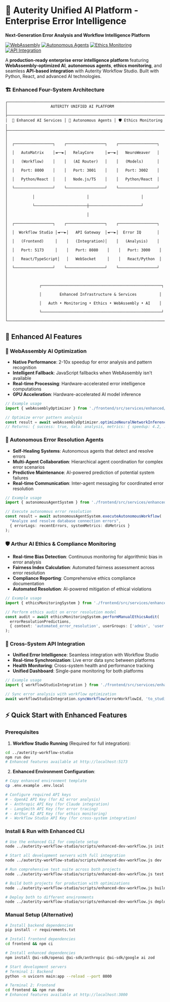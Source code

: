 # 🚀 Auterity Unified AI Platform - Enterprise Error Intelligence

**Next-Generation Error Analysis and Workflow Intelligence Platform**

[![WebAssembly](https://img.shields.io/badge/WebAssembly-Optimized-blue)](https://webassembly.org/)
[![Autonomous Agents](https://img.shields.io/badge/Autonomous-Agents-green)](https://github.com/microsoft/autogen)
[![Ethics Monitoring](https://img.shields.io/badge/Ethics-Arthur%20AI-purple)](https://arthur.ai/)
[![API Integration](https://img.shields.io/badge/API-Integration-orange)](https://github.com/toobutta/auterity-workflow-studio)

A **production-ready enterprise error intelligence platform** featuring **WebAssembly-optimized AI**, **autonomous agents**, **ethics monitoring**, and seamless **API-based integration** with Auterity Workflow Studio. Built with Python, React, and advanced AI technologies.

### **🏗️ Enhanced Four-System Architecture**

```
┌─────────────────────────────────────────────────────────────────────────────────┐
│                   AUTERITY UNIFIED AI PLATFORM                                │
├─────────────────────────────────────────────────────────────────────────────────┤
│  🚀 Enhanced AI Services │ 🤖 Autonomous Agents │ 🛡️ Ethics Monitoring        │
├─────────────────────────────────────────────────────────────────────────────────┤
│                                                                                 │
│  ┌─────────────────┐    ┌─────────────────┐    ┌─────────────────┐           │
│  │   AutoMatrix    │◄──►│   RelayCore     │◄──►│   NeuroWeaver   │           │
│  │   (Workflow)    │    │   (AI Router)   │    │   (Models)      │           │
│  │   Port: 8000    │    │   Port: 3001    │    │   Port: 3002    │           │
│  │   Python/React  │    │   Node.js/TS    │    │   Python/React  │           │
│  └─────────────────┘    └─────────────────┘    └─────────────────┘           │
│           │                       │                       │                    │
│           └───────────────────────┼───────────────────────┘                    │
│                                   │                                            │
│  ┌─────────────────┐    ┌─────────────────┐    ┌─────────────────┐           │
│  │  Workflow Studio │◄──►│   API Gateway  │◄──►│  Error IQ       │           │
│  │   (Frontend)     │    │   (Integration)│    │   (Analysis)    │           │
│  │   Port: 5173     │    │   Port: 8080    │    │   Port: 3000    │           │
│  │   React/TypeScript│   │   WebSocket     │    │   React/Python  │           │
│  └─────────────────┘    └─────────────────┘    └─────────────────┘           │
│                                                                                 │
│              ┌─────────────────────────────────────────────────────┐           │
│              │        Enhanced Infrastructure & Services          │           │
│              │   Auth • Monitoring • Ethics • WebAssembly • AI    │           │
│              └─────────────────────────────────────────────────────┘           │
└─────────────────────────────────────────────────────────────────────────────────┘
```

## 🚀 Enhanced AI Features

### 🤖 WebAssembly AI Optimization
- **Native Performance**: 2-10x speedup for error analysis and pattern recognition
- **Intelligent Fallback**: JavaScript fallbacks when WebAssembly isn't available
- **Real-time Processing**: Hardware-accelerated error intelligence computations
- **GPU Acceleration**: Hardware-accelerated AI model inference

```typescript
// Example usage
import { webAssemblyOptimizer } from './frontend/src/services/enhanced/webAssemblyOptimizer';

// Optimize error pattern analysis
const result = await webAssemblyOptimizer.optimizeNeuralNetworkInference(model, errorData);
// Returns: { success: true, data: analysis, metrics: { speedup: 4.2, ... } }
```

### 🧠 Autonomous Error Resolution Agents
- **Self-Healing Systems**: Autonomous agents that detect and resolve errors
- **Multi-Agent Collaboration**: Hierarchical agent coordination for complex error scenarios
- **Predictive Maintenance**: AI-powered prediction of potential system failures
- **Real-time Communication**: Inter-agent messaging for coordinated error resolution

```typescript
// Example usage
import { autonomousAgentSystem } from './frontend/src/services/enhanced/autonomousAgents';

// Execute autonomous error resolution
const result = await autonomousAgentSystem.executeAutonomousWorkflow(
  "Analyze and resolve database connection errors",
  { errorLogs: recentErrors, systemMetrics: dbMetrics }
);
```

### 🛡️ Arthur AI Ethics & Compliance Monitoring
- **Real-time Bias Detection**: Continuous monitoring for algorithmic bias in error analysis
- **Fairness Index Calculation**: Automated fairness assessment across error resolution
- **Compliance Reporting**: Comprehensive ethics compliance documentation
- **Automated Resolution**: AI-powered mitigation of ethical violations

```typescript
// Example usage
import { ethicsMonitoringSystem } from './frontend/src/services/enhanced/ethicsMonitoring';

// Perform ethics audit on error resolution model
const audit = await ethicsMonitoringSystem.performManualEthicsAudit(
  errorResolutionPredictions,
  { context: 'automated_error_resolution', userGroups: ['admin', 'user', 'guest'] }
);
```

### 🔄 Cross-System API Integration
- **Unified Error Intelligence**: Seamless integration with Workflow Studio
- **Real-time Synchronization**: Live error data sync between platforms
- **Health Monitoring**: Cross-system health and performance tracking
- **Unified Dashboard**: Single-pane monitoring for both platforms

```typescript
// Example usage
import { workflowStudioIntegration } from './frontend/src/services/enhanced/workflowStudioIntegration';

// Sync error analysis with workflow optimization
await workflowStudioIntegration.syncWorkflow(errorWorkflowId, 'to_studio');
```

## ⚡ Quick Start with Enhanced Features

### Prerequisites

1. **Workflow Studio Running** (Required for full integration):
```bash
cd ../auterity-workflow-studio
npm run dev
# Enhanced features available at http://localhost:5173
```

2. **Enhanced Environment Configuration**:
```bash
# Copy enhanced environment template
cp .env.example .env.local

# Configure required API keys
# - OpenAI API Key (for AI error analysis)
# - Anthropic API Key (for Claude integration)
# - LangSmith API Key (for error tracing)
# - Arthur AI API Key (for ethics monitoring)
# - Workflow Studio API Key (for cross-system integration)
```

### Install & Run with Enhanced CLI

```bash
# Use the enhanced CLI for complete setup
node ../auterity-workflow-studio/scripts/enhanced-dev-workflow.js init

# Start all development servers with full integration
node ../auterity-workflow-studio/scripts/enhanced-dev-workflow.js dev

# Run comprehensive test suite across both projects
node ../auterity-workflow-studio/scripts/enhanced-dev-workflow.js test --coverage

# Build both projects for production with optimizations
node ../auterity-workflow-studio/scripts/enhanced-dev-workflow.js build

# Deploy both to different environments
node ../auterity-workflow-studio/scripts/enhanced-dev-workflow.js deploy production
```

### Manual Setup (Alternative)

```bash
# Install backend dependencies
pip install -r requirements.txt

# Install frontend dependencies
cd frontend && npm ci

# Install enhanced dependencies
npm install @ai-sdk/openai @ai-sdk/anthropic @ai-sdk/google ai zod

# Start development servers
# Terminal 1: Backend
python -m uvicorn main:app --reload --port 8000

# Terminal 2: Frontend
cd frontend && npm run dev
# Enhanced features available at http://localhost:3000
